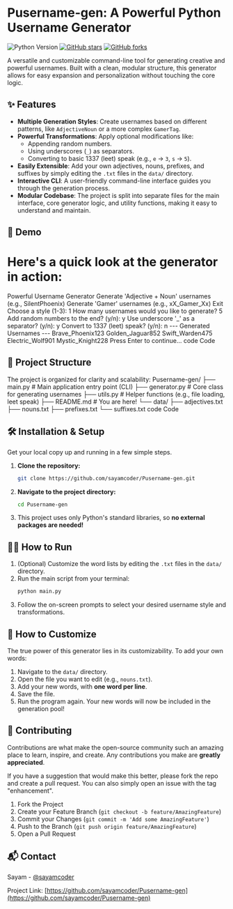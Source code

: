 # Pusername-gen: A Powerful Python Username Generator

![Python Version](https://img.shields.io/badge/python-3.6%2B-blue.svg)
[![GitHub stars](https://img.shields.io/github/stars/sayamcoder/Pusername-gen?style=social)](https://github.com/sayamcoder/Pusername-gen/stargazers)
[![GitHub forks](https://img.shields.io/github/forks/sayamcoder/Pusername-gen?style=social)](https://github.com/sayamcoder/Pusername-gen/network/members)

A versatile and customizable command-line tool for generating creative and powerful usernames. Built with a clean, modular structure, this generator allows for easy expansion and personalization without touching the core logic.

## ✨ Features

- **Multiple Generation Styles**: Create usernames based on different patterns, like `AdjectiveNoun` or a more complex `GamerTag`.
- **Powerful Transformations**: Apply optional modifications like:
  - Appending random numbers.
  - Using underscores (`_`) as separators.
  - Converting to basic 1337 (leet) speak (e.g., `e` -> `3`, `s` -> `5`).
- **Easily Extensible**: Add your own adjectives, nouns, prefixes, and suffixes by simply editing the `.txt` files in the `data/` directory.
- **Interactive CLI**: A user-friendly command-line interface guides you through the generation process.
- **Modular Codebase**: The project is split into separate files for the main interface, core generator logic, and utility functions, making it easy to understand and maintain.

## 🚀 Demo

Here's a quick look at the generator in action:
==============================
Powerful Username Generator
Generate 'Adjective + Noun' usernames (e.g., SilentPhoenix)
Generate 'Gamer' usernames (e.g., xX_Gamer_Xx)
Exit
Choose a style (1-3): 1
How many usernames would you like to generate? 5
Add random numbers to the end? (y/n): y
Use underscore '_' as a separator? (y/n): y
Convert to 1337 (leet) speak? (y/n): n
--- Generated Usernames ---
Brave_Phoenix123
Golden_Jaguar852
Swift_Warden475
Electric_Wolf901
Mystic_Knight228
Press Enter to continue...
code
Code
## 📂 Project Structure

The project is organized for clarity and scalability:
Pusername-gen/
├── main.py # Main application entry point (CLI)
├── generator.py # Core class for generating usernames
├── utils.py # Helper functions (e.g., file loading, leet speak)
├── README.md # You are here!
└── data/
├── adjectives.txt
├── nouns.txt
├── prefixes.txt
└── suffixes.txt
code
Code
## 🛠️ Installation & Setup

Get your local copy up and running in a few simple steps.

1.  **Clone the repository:**
    ```sh
    git clone https://github.com/sayamcoder/Pusername-gen.git
    ```

2.  **Navigate to the project directory:**
    ```sh
    cd Pusername-gen
    ```

3.  This project uses only Python's standard libraries, so **no external packages are needed!**

## 🏃‍♂️ How to Run

1.  (Optional) Customize the word lists by editing the `.txt` files in the `data/` directory.
2.  Run the main script from your terminal:
    ```sh
    python main.py
    ```
3.  Follow the on-screen prompts to select your desired username style and transformations.

## 🎨 How to Customize

The true power of this generator lies in its customizability. To add your own words:

1.  Navigate to the `data/` directory.
2.  Open the file you want to edit (e.g., `nouns.txt`).
3.  Add your new words, with **one word per line**.
4.  Save the file.
5.  Run the program again. Your new words will now be included in the generation pool!

## 🤝 Contributing

Contributions are what make the open-source community such an amazing place to learn, inspire, and create. Any contributions you make are **greatly appreciated**.

If you have a suggestion that would make this better, please fork the repo and create a pull request. You can also simply open an issue with the tag "enhancement".

1.  Fork the Project
2.  Create your Feature Branch (`git checkout -b feature/AmazingFeature`)
3.  Commit your Changes (`git commit -m 'Add some AmazingFeature'`)
4.  Push to the Branch (`git push origin feature/AmazingFeature`)
5.  Open a Pull Request

## 📬 Contact

Sayam - [@sayamcoder](https://github.com/sayamcoder)

Project Link: [https://github.com/sayamcoder/Pusername-gen](https://github.com/sayamcoder/Pusername-gen)
